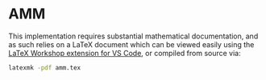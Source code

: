 <!--- cspell:word latexmk -->

# AMM

This implementation requires substantial mathematical documentation, and as such
relies on a LaTeX document which can be viewed easily using the
[LaTeX Workshop extension for VS Code], or compiled from source via:

```sh
latexmk -pdf amm.tex
```

[latex workshop extension for vs code]: https://marketplace.visualstudio.com/items?itemName=James-Yu.latex-workshop
